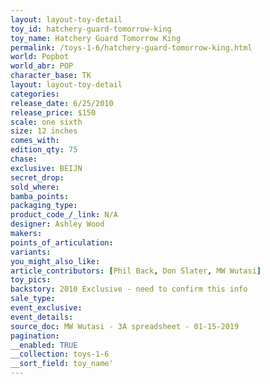 ```yaml
---
layout: layout-toy-detail 
toy_id: hatchery-guard-tomorrow-king
toy_name: Hatchery Guard Tomorrow King
permalink: /toys-1-6/hatchery-guard-tomorrow-king.html
world: Popbot
world_abr: POP
character_base: TK
layout: layout-toy-detail
categories: 
release_date: 6/25/2010
release_price: $150 
scale: one sixth
size: 12 inches
comes_with: 
edition_qty: 75
chase: 
exclusive: BEIJN
secret_drop: 
sold_where: 
bamba_points: 
packaging_type: 
product_code_/_link: N/A
designer: Ashley Wood
makers: 
points_of_articulation: 
variants: 
you_might_also_like: 
article_contributors: [Phil Back, Don Slater, MW Wutasi]
toy_pics: 
backstory: 2010 Exclusive - need to confirm this info
sale_type: 
event_exclusive: 
event_details: 
source_doc: MW Wutasi - 3A spreadsheet - 01-15-2019
pagination: 
__enabled: TRUE
__collection: toys-1-6
__sort_field: toy_name'
---
```

